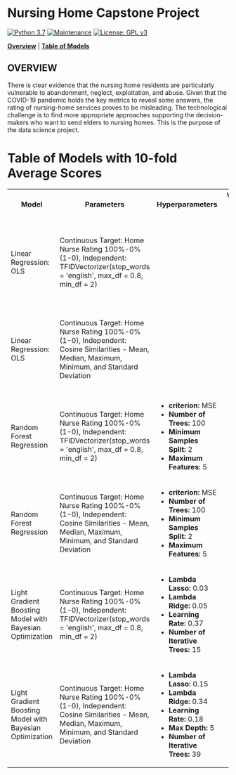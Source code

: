 # Nursing Home Capstone Project

[![Python 3.7](https://img.shields.io/badge/python-3.7-blue.svg)](https://www.python.org/downloads/release/python-380/)
[![Maintenance](https://img.shields.io/badge/Maintained%3F-yes-green.svg)](https://github.com/jonahwinninghoff/Springboard/graphs/commit-activity)
[![License: GPL v3](https://img.shields.io/badge/License-GPLv3-blue.svg)](https://www.gnu.org/licenses/gpl-3.0)

**[Overview](#overview)** | **[Table of Models](#models)**


## OVERVIEW <a id='overview'></a>

There is clear evidence that the nursing home residents are particularly vulnerable to abandonment, neglect, exploitation, and abuse. Given that the COVID-19 pandemic holds the key metrics to reveal some answers, the rating of nursing-home services proves to be misleading. The technological challenge is to find more appropriate approaches supporting the decision-makers who want to send elders to nursing homes. This is the purpose of the data science project.

# Table of Models with 10-fold Average Scores <a id='models'></a>

<table>
	<tr>
		<th>Model</th>
		<th>Parameters</th>
		<th>Hyperparameters</th>
		<th>Validation Set Metrics</th>
 	</tr>
 	<tr>
  		<td>Linear Regression: OLS</td>
   		<td>Continuous Target: Home Nurse Rating 100%-0% (1-0), Independent: TFIDVectorizer(stop_words = 'english', max_df = 0.8, min_df = 2)</td>
		<td></td>
		<td>
			<ul>
				<li><b>R2: </b>90.91%</li>
				<li><b>Adj R2: </b>90.91%</li>
				<li><b>MAE: </b>0.0687</li>
				<li><b>RMSE: </b>0.1108</li>
			</ul>
		</td>
 	</tr>
	<tr>
		<td>Linear Regression: OLS</td>
		<td>Continuous Target: Home Nurse Rating 100%-0% (1-0), Independent: Cosine Similarities - Mean, Median, Maximum, Minimum, and Standard Deviation</td>
		<td></td>
		<td>
			<ul>
				<li><b>R2: </b>69.28%</li>
				<li><b>Adj R2: </b>69.28%</li>
				<li><b>MAE: </b>0.1531</li>
				<li><b>RMSE: </b>0.2036</li>
			</ul>
		</td>
	</tr>
	<tr>
		<td>Random Forest Regression</td>
		<td>Continuous Target: Home Nurse Rating 100%-0% (1-0), Independent: TFIDVectorizer(stop_words = 'english', max_df = 0.8, min_df = 2)</td>
		<td>
			<ul>
				<li><b>criterion: </b>MSE</li>
				<li><b>Number of Trees: </b>100</li>
				<li><b>Minimum Samples Split: </b>2</li>
				<li><b>Maximum Features: </b>5</li>
			</ul>
		</td>
		<td>
			<ul>
				<li><b>R2: </b>90.91%</li>
				<li><b>Adj R2: </b>90.91%</li>
				<li><b>MAE: </b>0.0687</li>
				<li><b>RMSE: </b>0.1108</li>
			</ul>
		</td>
	</tr>
	<tr>
		<td>Random Forest Regression</td>
		<td>Continuous Target: Home Nurse Rating 100%-0% (1-0), Independent: Cosine Similarities - Mean, Median, Maximum, Minimum, and Standard Deviation</td>
		<td>
			<ul>
				<li><b>criterion: </b>MSE</li>
				<li><b>Number of Trees: </b>100</li>
				<li><b>Minimum Samples Split: </b>2</li>
				<li><b>Maximum Features: </b>5</li>
			</ul>
		</td>
		<td>
			<ul>
				<li><b>R2: </b>90.91%</li>
				<li><b>Adj R2: </b>90.91%</li>
				<li><b>MAE: </b>0.0687</li>
				<li><b>RMSE: </b>0.1108</li>
			</ul>
		</td>
	</tr>
	<tr>
		<td>Light Gradient Boosting Model with Bayesian Optimization</td>
		<td>Continuous Target: Home Nurse Rating 100%-0% (1-0), Independent: TFIDVectorizer(stop_words = 'english', max_df = 0.8, min_df = 2)</td>
		<td>
			<ul>
				<li><b>Lambda Lasso: </b>0.03</li>
				<li><b>Lambda Ridge: </b>0.05</li>
				<li><b>Learning Rate: </b>0.37</li>
				<li><b>Number of Iterative Trees: </b>15</li>
			</ul>
		</td>
		<td>
			<ul>
				<li><b>R2: </b>90.91%</li>
				<li><b>Adj R2: </b>90.91%</li>
				<li><b>MAE: </b>0.0687</li>
				<li><b>RMSE: </b>0.1108</li>
			</ul>
		</td>
	</tr>
	<tr>
		<td>Light Gradient Boosting Model with Bayesian Optimization</td>
		<td>Continuous Target: Home Nurse Rating 100%-0% (1-0), Independent: Cosine Similarities - Mean, Median, Maximum, Minimum, and Standard Deviation</td>
		<td>
			<ul>
				<li><b>Lambda Lasso: </b>0.15</li>
				<li><b>Lambda Ridge: </b>0.34</li>
				<li><b>Learning Rate: </b>0.18</li>
				<li><b>Max Depth: </b>5</li>
				<li><b>Number of Iterative Trees: </b>39</li>
			</ul>
		</td>
		<td>
			<ul>
				<li><b>R2: </b>90.91%</li>
				<li><b>Adj R2: </b>90.91%</li>
				<li><b>MAE: </b>0.0687</li>
				<li><b>RMSE: </b>0.1108</li>
			</ul>
		</td>
	</tr>
</table>
			
